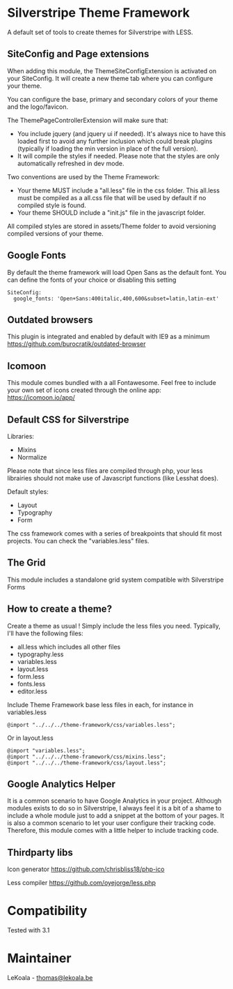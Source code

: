 Silverstripe Theme Framework
=============

A default set of tools to create themes for Silverstripe with LESS.

SiteConfig and Page extensions
-------------
When adding this module, the ThemeSiteConfigExtension is activated on your SiteConfig.
It will create a new theme tab where you can configure your theme.

You can configure the base, primary and secondary colors of your theme and the logo/favicon.

The ThemePageControllerExtension will make sure that:
- You include jquery (and jquery ui if needed). It's always nice to have this loaded first to avoid any further inclusion which
could break plugins (typically if loading the min version in place of the full version).
- It will compile the styles if needed. Please note that the styles are only
automatically refreshed in dev mode.

Two conventions are used by the Theme Framework:
- Your theme MUST include a "all.less" file in the css folder. This all.less must be compiled as a all.css file that
will be used by default if no compiled style is found.
- Your theme SHOULD include a "init.js" file in the javascript folder.

All compiled styles are stored in assets/Theme folder to avoid versioning compiled versions of your theme.

Google Fonts
-------------

By default the theme framework will load Open Sans as the default font.
You can define the fonts of your choice or disabling this setting

	SiteConfig:
	  google_fonts: 'Open+Sans:400italic,400,600&subset=latin,latin-ext'

Outdated browsers
-------------

This plugin is integrated and enabled by default with IE9 as a minimum
https://github.com/burocratik/outdated-browser

Icomoon
-------------

This module comes bundled with a all Fontawesome. Feel free
to include your own set of icons created through the online app:
https://icomoon.io/app/ 

Default CSS for Silverstripe
-------------

Libraries: 

- Mixins
- Normalize

Please note that since less files are compiled through php, your less librairies
should not make use of Javascript functions (like Lesshat does).

Default styles:

- Layout
- Typography
- Form

The css framework comes with a series of breakpoints that should fit most projects.
You can check the "variables.less" files.

The Grid
-------------

This module includes a standalone grid system compatible with Silverstripe Forms

How to create a theme?
-------------

Create a theme as usual ! Simply include the less files you need. Typically, I'll have
the following files:

- all.less which includes all other files
- typography.less
- variables.less
- layout.less
- form.less
- fonts.less
- editor.less

Include Theme Framework base less files in each, for instance in variables.less

	@import "../../../theme-framework/css/variables.less";

Or in layout.less

	@import "variables.less";
	@import "../../../theme-framework/css/mixins.less";
	@import "../../../theme-framework/css/layout.less";

Google Analytics Helper
-------------

It is a common scenario to have Google Analytics in your project. Although modules
exists to do so in Silverstripe, I always feel it is a bit of a shame to include
a whole module just to add a snippet at the bottom of your pages.
It is also a common scenario to let your user configure their tracking code.
Therefore, this module comes with a little helper to include tracking code.

Thirdparty libs
-------------

Icon generator
https://github.com/chrisbliss18/php-ico

Less compiler
https://github.com/oyejorge/less.php

Compatibility
=============
Tested with 3.1

Maintainer
==========
LeKoala - thomas@lekoala.be
